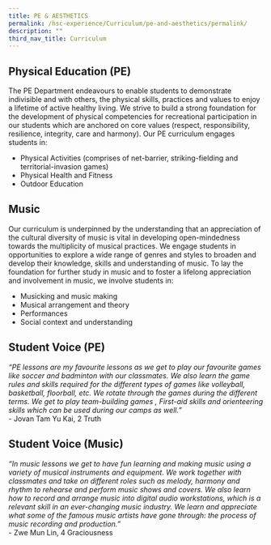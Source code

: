 ```yaml
---
title: PE & AESTHETICS
permalink: /hsc-experience/Curriculum/pe-and-aesthetics/permalink/
description: ""
third_nav_title: Curriculum
---
```

Physical Education (PE)
-----------------------

The PE Department endeavours to enable students to demonstrate indivisible and with others, the physical skills, practices and values to enjoy a lifetime of active healthy living. We strive to build a strong foundation for the development of physical competencies for recreational participation in our students which are anchored on core values (respect, responsibility, resilience, integrity, care and harmony). Our PE curriculum engages students in:  
  

*   Physical Activities (comprises of net-barrier, striking-fielding and territorial-invasion games)
*   Physical Health and Fitness
*   Outdoor Education

Music
-----

Our curriculum is underpinned by the understanding that an appreciation of the cultural diversity of music is vital in developing open-mindedness towards the multiplicity of musical practices. We engage students in opportunities to explore a wide range of genres and styles to broaden and develop their knowledge, skills and understanding of music. To lay the foundation for further study in music and to foster a lifelong appreciation and involvement in music, we involve students in:  
  

*   Musicking and music making
*   Musical arrangement and theory
*   Performances
*   Social context and understanding

Student Voice (PE)
------------------

_“PE lessons are my favourite lessons as we get to play our favourite games like soccer and badminton with our classmates. We also learn the game rules and skills required for the different types of games like volleyball, basketball, floorball, etc. We rotate through the games during the different terms. We get to play team-building games , First-aid skills and orienteering skills which can be used during our camps as well.”_  
\- Jovan Tam Yu Kai, 2 Truth  

Student Voice (Music)
---------------------

_“In music lessons we get to have fun learning and making music using a variety of musical instruments and equipment. We work together with classmates and take on different roles such as melody, harmony and rhythm to rehearse and perform music shows and covers. We also learn how to record and arrange music into digital audio workstations, which is a relevant skill in an ever-changing music industry. We learn and appreciate what some of the famous music artists have gone through: the process of music recording and production.”_  
\- Zwe Mun Lin, 4 Graciousness